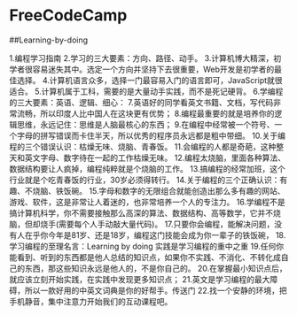 # FreeCodeCamp
##Learning-by-doing

1.编程学习指南
2.学习的三大要素：方向、路径、动手。
3.计算机博大精深，初学者很容易迷失其中。选定一个方向并坚持下去很重要，Web开发是初学者的最佳选择。
4.计算机语言众多，选择一门最容易入门的语言即可，JavaScript就很适合。
5.计算机属于工科，需要的是大量动手实践，而不是死记硬背。
6.学编程的三大要素：英语、逻辑、细心：
7.英语好的同学看英文书籍、文档，写代码非常流畅，所以印度人比中国人在这块更有优势；
8.编程最重要的就是培养你的逻辑思维，永远记住：思维是人脑最核心的东西；
9.在编程中经常被一个符号、一个字母的拼写错误而卡住半天，所以优秀的程序员永远都是粗中带细。
10.关于编程的三个错误认识：枯燥无味、烧脑、青春饭。
11.会编程的人都是奇葩，这种整天和英文字母、数字待在一起的工作枯燥无味。
12.编程太烧脑，里面各种算法、数据结构要让人疯掉，编程纯粹就是个烧脑的工作。
13.搞编程的经常加班，这个行业就是个吃青春饭的行业，30岁必须得转行。
14.关于编程的三个正确认识：有趣、不烧脑、铁饭碗。
15.字母和数字的无限组合就能创造出那么多有趣的网站、游戏、软件，这是非常让人着迷的，也非常培养一个人的专注力。
16.学编程不是搞计算机科学，你不需要接触那么高深的算法、数据结构、高等数学，它并不烧脑，但却烧手(需要每个人手动敲大量代码)。
17.只要你会编程，能解决问题，没有人在乎你今年是81岁、还是18岁，编程这门技能会成为你一辈子的铁饭碗，
18.学习编程的至理名言：Learning by doing 实践是学习编程的重中之重
19.任何你能看到、听到的东西都是他人总结的知识点，如果你不实践、不消化、不转化成自己的东西，那这些知识永远是他人的，不是你自己的。
20.在掌握最小知识点后，就应该立刻开始实践，在实践中发现更多知识点；
21.英文是学习编程的最大障碍，所以一款好用的中英文词典是你的好帮手。传送门
22.找一个安静的环境，把手机静音，集中注意力开始我们的互动课程吧。
